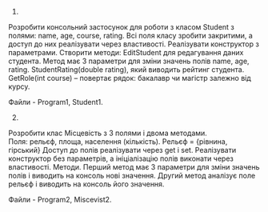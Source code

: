 1.
Розробити консольний застосунок для роботи з класом  Student  з полями: name, age, course, rating.
Всі поля класу зробити закритими, а доступ до них реалізувати через властивості. Реалізувати конструктор з параметрами. 
Створити методи:
EditStudent для редагування даних студента.  Метод має 3 параметри для зміни значень полів name, age, rating.
StudentRating(double rating), який виводить рейтинг студента.
GetRole(int course) – повертає рядок: бакалавр чи магістр залежно від курсу.

Файли - Program1, Student1.


2.
Розробити клас Місцевість з 3 полями і двома методами.  
Поля: рельєф, площа, населення (кількість).
Рельєф = {рівнина, гірський}
Доступ  до полів реалізувати через get i set. Реалізувати конструктор без параметрів, а ініціалізацію полів виконати через властивості.
Методи.
Перший метод  має 3 параметри для зміни значень полів і виводить на консоль нові значення.
Другий метод  аналізує поле рельєф і виводить на консоль його значення.

Файли - Program2, Miscevist2.
